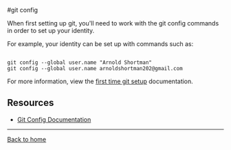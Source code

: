 #git config

When first setting up git, you'll need to work with the git config commands in order to set up your identity. 

For example, your identity can be set up with commands such as:

```

git config --global user.name "Arnold Shortman"
git config --global user.name arnoldshortman202@gmail.com
```
For more information, view the [first time git setup](https://git-scm.com/book/en/v2/Getting-Started-First-Time-Git-Setup) documentation.

## Resources

- [Git Config Documentation](https://git-scm.com/docs/git-config)

---

[Back to home](../README.md)
